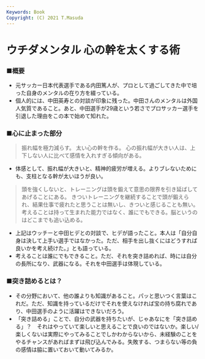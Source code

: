 ```yaml
---
Keywords: Book 
Copyright: (C) 2021 T.Masuda
---
```


# ウチダメンタル 心の幹を太くする術

### ■概要

* 元サッカー日本代表選手である内田篤人が、プロとして過ごしてきた中で培った自身のメンタルの在り方を綴っている。
* 個人的には、中田英寿との対談が印象に残った。中田さんのメンタルは外国人気質であること。あと、中田選手が29歳という若さでプロサッカー選手を引退した理由をこの本で始めて知れた。

### ■心に止まった部分

> 振れ幅を極力減らす。
> 太い心の幹を作る。
> 心の振れ幅が大きい人は、上下しない人に比べて感情を入れすぎる傾向がある。

* 体感として、振れ幅が大きいと、精神的疲労が増える。よりブレないためにも、支柱となる幹が太いほうが良い。

> 頭を強くしないと、トレーニングは頭を鍛えて意思の限界を引き延ばしてあげることにある。
> きついトレーニングを継続することで頭が鍛えられ、結果仕事で疲れたと思うことは無いし、きついと感じることも無い。
> 考えることは持って生まれた能力ではなく、誰にでもできる。脳というのはどこまでも追い込める。
>  

* 上記はウッチーと中田ヒデとの対談で、ヒデが語ったこと。本人は「自分自身は決して上手い選手ではなかった。ただ、相手を出し抜くにはどうすれば良いかを考え続けた。」とも語っている。
* 考えることは誰にでもできること。ただ、それを突き詰めれば、時には自分の長所になり、武器になる。それを中田選手は体現している。

### ■突き詰めるとは？

* その分野において、他の誰よりも知識があること。パッと思いつく言葉はこれだ。ただ、知識を持っているだけでそれを使えなければ宝の持ち腐れであり、中田選手のように活躍はできないだろう。
* 「突き詰める」ことで、自分の武器を持ちたいが、じゃあなにを「突き詰める」？　それはやっていて楽しいと思えることで良いのではないか。楽しい/楽しくないは実際にやってみることでしかわからないから、未経験のことをやるチャンスがあればまずは飛び込んでみる。失敗する、つまらない等の負の感情は脇に置いておいて動いてみるか。
